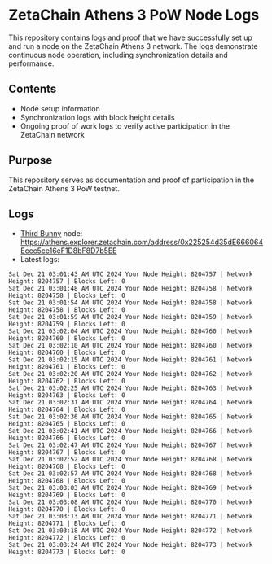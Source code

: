 # ZetaChain Athens 3 PoW Node Logs
This repository contains logs and proof that we have successfully set up and run a node on the ZetaChain Athens 3 network. The logs demonstrate continuous node operation, including synchronization details and performance.

## Contents
- Node setup information
- Synchronization logs with block height details
- Ongoing proof of work logs to verify active participation in the ZetaChain network

## Purpose
This repository serves as documentation and proof of participation in the ZetaChain Athens 3 PoW testnet.

## Logs

- [Third Bunny](https://thirdbunny.xyz/) node: https://athens.explorer.zetachain.com/address/0x225254d35dE666064Eccc5ce16eF1D8bF8D7b5EE
- Latest logs:
```
Sat Dec 21 03:01:43 AM UTC 2024 Your Node Height: 8204757 | Network Height: 8204757 | Blocks Left: 0
Sat Dec 21 03:01:48 AM UTC 2024 Your Node Height: 8204758 | Network Height: 8204758 | Blocks Left: 0
Sat Dec 21 03:01:54 AM UTC 2024 Your Node Height: 8204758 | Network Height: 8204758 | Blocks Left: 0
Sat Dec 21 03:01:59 AM UTC 2024 Your Node Height: 8204759 | Network Height: 8204759 | Blocks Left: 0
Sat Dec 21 03:02:04 AM UTC 2024 Your Node Height: 8204760 | Network Height: 8204760 | Blocks Left: 0
Sat Dec 21 03:02:10 AM UTC 2024 Your Node Height: 8204760 | Network Height: 8204760 | Blocks Left: 0
Sat Dec 21 03:02:15 AM UTC 2024 Your Node Height: 8204761 | Network Height: 8204761 | Blocks Left: 0
Sat Dec 21 03:02:20 AM UTC 2024 Your Node Height: 8204762 | Network Height: 8204762 | Blocks Left: 0
Sat Dec 21 03:02:25 AM UTC 2024 Your Node Height: 8204763 | Network Height: 8204763 | Blocks Left: 0
Sat Dec 21 03:02:31 AM UTC 2024 Your Node Height: 8204764 | Network Height: 8204764 | Blocks Left: 0
Sat Dec 21 03:02:36 AM UTC 2024 Your Node Height: 8204765 | Network Height: 8204765 | Blocks Left: 0
Sat Dec 21 03:02:41 AM UTC 2024 Your Node Height: 8204766 | Network Height: 8204766 | Blocks Left: 0
Sat Dec 21 03:02:47 AM UTC 2024 Your Node Height: 8204767 | Network Height: 8204767 | Blocks Left: 0
Sat Dec 21 03:02:52 AM UTC 2024 Your Node Height: 8204768 | Network Height: 8204768 | Blocks Left: 0
Sat Dec 21 03:02:57 AM UTC 2024 Your Node Height: 8204768 | Network Height: 8204768 | Blocks Left: 0
Sat Dec 21 03:03:03 AM UTC 2024 Your Node Height: 8204769 | Network Height: 8204769 | Blocks Left: 0
Sat Dec 21 03:03:08 AM UTC 2024 Your Node Height: 8204770 | Network Height: 8204770 | Blocks Left: 0
Sat Dec 21 03:03:13 AM UTC 2024 Your Node Height: 8204771 | Network Height: 8204771 | Blocks Left: 0
Sat Dec 21 03:03:18 AM UTC 2024 Your Node Height: 8204772 | Network Height: 8204772 | Blocks Left: 0
Sat Dec 21 03:03:24 AM UTC 2024 Your Node Height: 8204773 | Network Height: 8204773 | Blocks Left: 0
```
